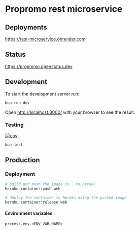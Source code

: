 # Propromo rest microservice

## Deployments

<https://rest-microservice.onrender.com>

## Status

<https://propromo.openstatus.dev>

## Development

To start the development server run:

```bash
bun run dev
```

Open <http://localhost:3000/> with your browser to see the result.

### Testing

[![cov](https://propromo-software.github.io/propromo.rest/badges/coverage.svg)](https://github.com/propromo-software/propromo.rest/actions)

```bash
bun test
```

## Production

### Deployment

```bash
# build and push the image in . to heroku
heroku container:push web
```

```bash
# deploy the container to heroku using the pushed image
heroku container:release web
```

#### Environment variables

`process.env.<ENV_VAR_NAME>`
